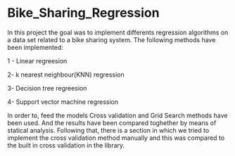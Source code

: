 # Bike_Sharing_Regression
In this project the goal was to implement differents regression algorithms on a data set related to a bike sharing system.
The following methods have been implemented: 

1 - Linear regreesion

2- k nearest neighbour(KNN) regression

3- Decision tree regreesion 

4- Support vector machine regression

In order to, feed the models Cross validation and Grid Search methods have been used. And the results have been compared toghether by means of statical analysis.
Following that, there is a section in which we tried to implement the cross validation method manually and this was compared to the built in cross validation in the library.
